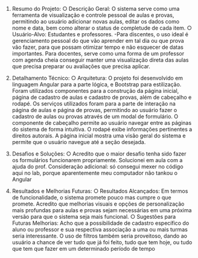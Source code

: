 1. Resumo do Projeto:
○ Descrição Geral: O sistema serve como uma ferramenta de visualização e
controle pessoal de aulas e provas, permitindo ao usuário adicionar novas
aulas, editar os dados como nome e data, bem como alterar o status de
completude de cada item.
○ Usuário-Alvo: Estudantes e professores. -Para discentes, o uso ideal é
gerenciamento pessoal do que vão aprender em tal dia ou que prova vão
fazer, para que possam otimizar tempo e não esquecer de datas
importantes. Para docentes, serve como uma forma de um professor com
agenda cheia conseguir manter uma visualização direta das aulas que
precisa preparar ou avaliações que precisa aplicar.

2. Detalhamento Técnico:
○ Arquitetura: O projeto foi desenvolvido em linguagem Angular para a parte
lógica, e Bootstrap para estilização. Foram utilizados componentes para a
construção da página inicial, página de cadastro de aulas e cadastro de
provas, além de cabeçalho e rodapé. Os serviços utilizados foram para a
parte de interação na página de aulas e página de provas, permitindo ao
usuário fazer o cadastro de aulas ou provas através de um modal de
formulário. O componente de cabeçalho permite ao usuário navegar entre
as páginas do sistema de forma intuitiva. O rodapé exibe informações
pertinentes a direitos autorais. A página inicial mostra uma visão geral do
sistema e permite que o usuário navegue até a seção desejada.

3. Desafios e Soluções:
○ Acredito que o maior desafio tenha sido fazer os formulários funcionarem
propriamente. Solucionei em aula com a ajuda do prof. Consideração adicional: só consegui mexer no código aqui no lab, porque aparentemente meu computador não tankou o Angular

4. Resultados e Melhorias Futuras:
○ Resultados Alcançados: Em termos de funcionalidade, o sistema promete
pouco mas cumpre o que promete. Acredito que melhorias visuais e
opções de personalização mais profundas para aulas e provas sejam
necessárias em uma próxima versão para que o sistema seja mais
funcional.
○ Sugestões para Futuras Melhorias: Acho que a possibilidade de cadastro
específico do aluno ou professor e sua respectiva associação a uma ou
mais turmas seria interessante. O uso de filtros também seria proveitoso,
dando ao usuário a chance de ver tudo que já foi feito, tudo que tem hoje,
ou tudo que tem que fazer em um determinado período de tempo

